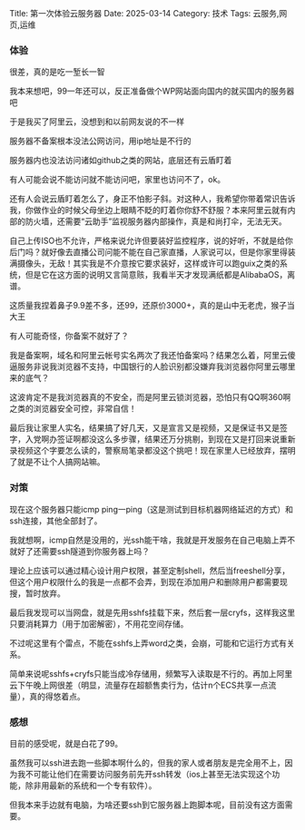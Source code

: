 Title: 第一次体验云服务器
Date: 2025-03-14
Category: 技术
Tags: 云服务,网页,运维

### 体验
很差，真的是吃一堑长一智

我本来想吧，99一年还可以，反正准备做个WP网站面向国内的就买国内的服务器吧

于是我买了阿里云，没想到和以前网友说的不一样

服务器不备案根本没法公网访问，用ip地址是不行的

服务器内也没法访问诸如github之类的网站，底层还有云盾盯着

有人可能会说不能访问就不能访问吧，家里也访问不了，ok。

还有人会说云盾盯着怎么了，身正不怕影子斜。对这种人，我希望你带着常识告诉我，你做作业的时候父母坐边上眼睛不眨的盯着你你舒不舒服？本来阿里云就有内部的防火墙，还需要“云助手”监视服务器内部操作，真是和尚打伞，无法无天。

自己上传ISO也不允许，严格来说允许但要装好监控程序，说的好听，不就是给你后门吗？就好像去直播公司问能不能在自己家直播，人家说可以，但是你家里得装满摄像头，无敌！其实我是不介意按它要求装好，这样或许可以跑guix之类的系统，但是它在这方面的说明又言简意赅，我看半天才发现满纸都是AlibabaOS，离谱。

这质量我捏着鼻子9.9差不多，还99，还原价3000+，真的是山中无老虎，猴子当大王

有人可能奇怪，你备案不就好了？

我是备案啊，域名和阿里云帐号实名两次了我还怕备案吗？结果怎么着，阿里云傻逼服务非说我浏览器不支持，中国银行的人脸识别都没嫌弃我浏览器你阿里云哪里来的底气？

这波肯定不是我浏览器真的不安全，而是阿里云锁浏览器，恐怕只有QQ啊360啊之类的浏览器安全可控，非常自信！

最后我让家里人实名，结果搞了好几天，又是宣言又是视频，又是保证书又是签字，入党啊办签证啊都没这么多步骤，结果还万分挑剔，到现在又是打回来说重新录视频这个字要怎么读的，警察局笔录都没这个挑吧！现在家里人已经放弃，摆明了就是不让个人搞网站嘛。

### 对策
现在这个服务器只能icmp ping一ping（这是测试到目标机器网络延迟的方式）和ssh连接，其他全部封了。

我就想啊，icmp自然是没用的，光ssh能干啥，我就是开发服务在自己电脑上弄不就好了还需要ssh隧道到你服务器上吗？

理论上应该可以通过精心设计用户权限，甚至定制shell，然后当freeshell分享，但这个用户权限什么的我是一点都不会弄，到现在添加用户和删除用户都需要现搜，暂时放弃。

最后我发现可以当网盘，就是先用sshfs挂载下来，然后套一层cryfs，这样我这里只要消耗算力（用于加密解密），不用花空间存储。

不过呢这里有个雷点，不能在sshfs上弄word之类，会崩，可能和它运行方式有关系。

简单来说呢sshfs+cryfs只能当成冷存储用，频繁写入读取是不行的。再加上阿里云下午晚上网很差（明显，流量存在超额售卖行为，估计n个ECS共享一点流量），真的得悠着点。

### 感想
目前的感受呢，就是白花了99。

虽然我可以ssh进去跑一些脚本啊什么的，但我的家人或者朋友是完全用不上，因为我不可能让他们在需要访问服务前先开ssh转发（ios上甚至无法实现这个功能，除非用最新的系统和一个专有软件）。

但我本来手边就有电脑，为啥还要ssh到它服务器上跑脚本呢，目前没有这方面需要。
